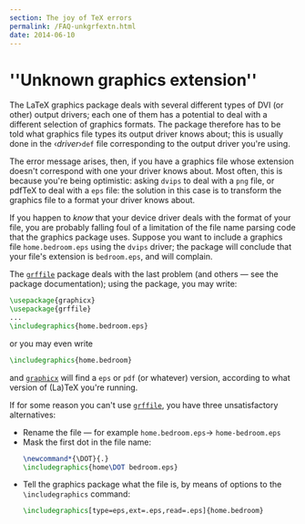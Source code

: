 ```yaml
---
section: The joy of TeX errors
permalink: /FAQ-unkgrfextn.html
date: 2014-06-10
---
```


# ''Unknown graphics extension''

The LaTeX graphics package deals with several different types of
DVI (or other) output drivers; each one of them has a potential
to deal with a different selection of graphics formats.  The package
therefore has to be told what graphics file types its output driver
knows about; this is usually done in the &lsaquo;_driver_&rsaquo;`def` file
corresponding to the output driver you're using.

The error message arises, then, if you have a graphics file whose
extension doesn't correspond with one your driver knows about.  Most
often, this is because you're being optimistic: asking
`dvips` to deal with a `png` file, or pdfTeX to deal with
a `eps` file: the solution in this case is to transform the graphics
file to a format your driver knows about.

If you happen to _know_ that your device driver deals with the
format of your file, you are probably falling foul of a limitation of
the file name parsing code that the graphics package uses.  Suppose
you want to include a graphics file `home.bedroom.eps` using the
`dvips` driver; the package will conclude that your file's
extension is `bedroom.eps`, and will complain.

The [`grffile`](https://ctan.org/pkg/grffile) package deals with the last problem (and
others&nbsp;&mdash; see the package documentation); using the package, you may
write:
```latex
\usepackage{graphicx}
\usepackage{grffile}
...
\includegraphics{home.bedroom.eps}
```
or you may even write
```latex
\includegraphics{home.bedroom}
```
and [`graphicx`](https://ctan.org/pkg/graphicx) will find a `eps` or `pdf`
(or whatever) version, according to what version of (La)TeX you're
running.

If for some reason you can't use [`grffile`](https://ctan.org/pkg/grffile), you have three
unsatisfactory alternatives:
  

-  Rename the file&nbsp;&mdash; for example `home.bedroom.eps`&rarr;
    `home-bedroom.eps`
-  Mask the first dot in the file name:
    ```latex
    \newcommand*{\DOT}{.}
    \includegraphics{home\DOT bedroom.eps}
    ```
-  Tell the graphics package what the file is, by means of options
    to the `\includegraphics` command:
    ```latex
    \includegraphics[type=eps,ext=.eps,read=.eps]{home.bedroom}
    ```

